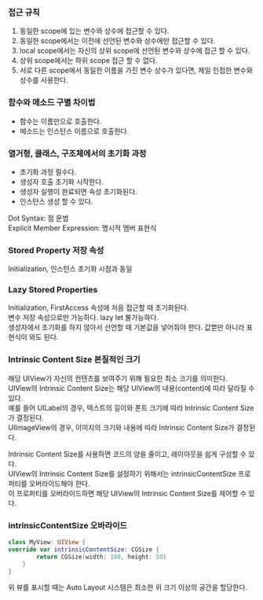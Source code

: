 ### 접근 규칙
1. 동일한 scope에 있는 변수와 상수에 접근할 수 있다.
2. 동일한 scope에서는 이전에 선언된 변수와 상수에만 접근할 수 있다.
3. local scope에서는 자신의 상위 scope에 선언된 변수와 상수에 접근 할 수 있다. 
4. 상위 scope에서는 하위 scope 접근 할 수 없다.
5. 서로 다른 scope에서 동일한 이름을 가진 변수 상수가 있다면, 제일 인접한 변수와 상수를 사용한다.

### 함수와 메소드 구별 차이법
- 함수는 이름만으로 호출한다.
- 메소드는 인스턴스 이름으로 호출한다.

### 열거형, 클래스, 구조체에서의 초기화 과정 
- 초기화 과정 필수다.
- 생성자 호출 초기화 시작한다.
- 생성자 실행이 완료되면 속성 초기화된다.
- 인스턴스 생성 할 수 있다. 

Dot Syntax: 점 문법<br>
Explicit Member Expression: 명시적 멤버 표현식<br>

### Stored Property 저장 속성
Initialization, 인스턴스 초기화 시점과 동일<br>

### Lazy Stored Properties
Initialization, FirstAccess 속성에 처음 접근할 때 초기화된다.<br>
변수 저장 속성으로만 가능하다. lazy let 불가능하다.<br>
생성자에서 초기화를 하지 않아서 선언할 때 기본값을 넣어줘야 한다. 값뿐만 아니라 표현식이 와도 된다.<br>

### Intrinsic Content Size 본질적인 크기
해당 UIView가 자신의 컨텐츠를 보여주기 위해 필요한 최소 크기를 의미한다.<br>
UIView의 Intrinsic Content Size는 해당 UIView의 내용(content)에 따라 달라질 수 있다.<br>
예를 들어 UILabel의 경우, 텍스트의 길이와 폰트 크기에 따라 Intrinsic Content Size가 결정된다.<br>
UIImageView의 경우, 이미지의 크기와 내용에 따라 Intrinsic Content Size가 결정된다.<br>

Intrinsic Content Size를 사용하면 코드의 양을 줄이고, 레이아웃을 쉽게 구성할 수 있다.<br>
UIView의 Intrinsic Content Size를 설정하기 위해서는 intrinsicContentSize 프로퍼티를 오버라이드해야 한다.<br>
이 프로퍼티를 오버라이드하면 해당 UIView의 Intrinsic Content Size를 제어할 수 있다.<br>

### intrinsicContentSize 오바라이드
```swift
class MyView: UIView {
override var intrinsicContentSize: CGSize {
        return CGSize(width: 100, height: 50)
    }
}
```
위 뷰를 표시할 때는 Auto Layout 시스템은 최소한 위 크기 이상의 공간을 할당한다. 
